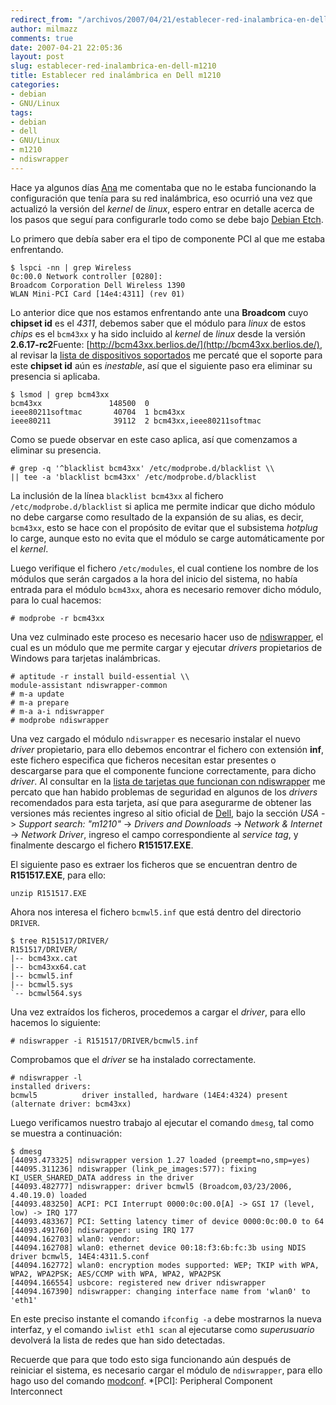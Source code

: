 ```yaml
---
redirect_from: "/archivos/2007/04/21/establecer-red-inalambrica-en-dell-m1210/"
author: milmazz
comments: true
date: 2007-04-21 22:05:36
layout: post
slug: establecer-red-inalambrica-en-dell-m1210
title: Establecer red inalámbrica en Dell m1210
categories:
- debian
- GNU/Linux
tags:
- debian
- dell
- GNU/Linux
- m1210
- ndiswrapper
---
```


Hace ya algunos días [Ana](http://an1ta.wordpress.com) me comentaba que no le estaba funcionando la configuración que tenía para su red inalámbrica, eso ocurrió una vez que actualizó la versión del _kernel_ de _linux_, espero entrar en detalle acerca de los pasos que seguí para configurarle todo como se debe bajo [Debian Etch](http://www.us.debian.org/releases/etch/).

Lo primero que debía saber era el tipo de componente PCI al que me estaba enfrentando.

    $ lspci -nn | grep Wireless
    0c:00.0 Network controller [0280]:
    Broadcom Corporation Dell Wireless 1390
    WLAN Mini-PCI Card [14e4:4311] (rev 01)

Lo anterior dice que nos estamos enfrentando ante una **Broadcom** cuyo **chipset id** es el _4311_, debemos saber que el módulo para _linux_ de estos _chips_ es el `bcm43xx` y ha sido incluido al _kernel_ de _linux_ desde la versión **2.6.17-rc2**Fuente: [http://bcm43xx.berlios.de/](http://bcm43xx.berlios.de/), al revisar la [lista de dispositivos soportados](http://bcm43xx.berlios.de/?go=devices) me percaté que el soporte para este **chipset id** aún es _inestable_, así que el siguiente paso era eliminar su presencia si aplicaba.

    $ lsmod | grep bcm43xx
    bcm43xx               148500  0
    ieee80211softmac       40704  1 bcm43xx
    ieee80211              39112  2 bcm43xx,ieee80211softmac

Como se puede observar en este caso aplica, así que comenzamos a eliminar su presencia.

    # grep -q '^blacklist bcm43xx' /etc/modprobe.d/blacklist \\
    || tee -a 'blacklist bcm43xx' /etc/modprobe.d/blacklist

La inclusión de la línea `blacklist bcm43xx` al fichero `/etc/modprobe.d/blacklist` si aplica me permite indicar que dicho módulo no debe cargarse como resultado de la expansión de su alias, es decir, `bcm43xx`, esto se hace con el propósito de evitar que el subsistema _hotplug_ lo carge, aunque esto no evita que el módulo se carge automáticamente por el _kernel_.

Luego verifique el fichero `/etc/modules`, el cual contiene los nombre de los módulos que serán cargados a la hora del inicio del sistema, no había entrada para el módulo `bcm43xx`, ahora es necesario remover dicho módulo, para lo cual hacemos:

    # modprobe -r bcm43xx

Una vez culminado este proceso es necesario hacer uso de [ndiswrapper](http://ndiswrapper.sourceforge.net/), el cual es un módulo que me permite cargar y ejecutar _drivers_ propietarios de Windows para tarjetas inalámbricas.

    # aptitude -r install build-essential \\
    module-assistant ndiswrapper-common
    # m-a update
    # m-a prepare
    # m-a a-i ndiswrapper
    # modprobe ndiswrapper

Una vez cargado el módulo `ndiswrapper` es necesario instalar el nuevo _driver_ propietario, para ello debemos encontrar el fichero con extensión **inf**, este fichero especifica que ficheros necesitan estar presentes o descargarse para que el componente funcione correctamente, para dicho _driver_. Al consultar en la [lista de tarjetas que funcionan con ndiswrapper](http://ndiswrapper.sourceforge.net/mediawiki/index.php/List) me percato que han habido problemas de seguridad en algunos de los _drivers_ recomendados para esta tarjeta, así que para asegurarme de obtener las versiones más recientes ingreso al sitio oficial de [Dell](http://www.dell.com), bajo la sección _USA_ -> _Support search: "m1210"_ -> _Drivers and Downloads_ -> _Network & Internet_ -> _Network Driver_, ingreso el campo correspondiente al _service tag_, y finalmente descargo el fichero **R151517.EXE**.

El siguiente paso es extraer los ficheros que se encuentran dentro de **R151517.EXE**, para ello:

    unzip R151517.EXE

Ahora nos interesa el fichero `bcmwl5.inf` que está dentro del directorio `DRIVER`.

    $ tree R151517/DRIVER/
    R151517/DRIVER/
    |-- bcm43xx.cat
    |-- bcm43xx64.cat
    |-- bcmwl5.inf
    |-- bcmwl5.sys
    `-- bcmwl564.sys

Una vez extraídos los ficheros, procedemos a cargar el _driver_, para ello hacemos lo siguiente:

    # ndiswrapper -i R151517/DRIVER/bcmwl5.inf

Comprobamos que el _driver_ se ha instalado correctamente.

    # ndiswrapper -l
    installed drivers:
    bcmwl5          driver installed, hardware (14E4:4324) present (alternate driver: bcm43xx)

Luego verificamos nuestro trabajo al ejecutar el comando `dmesg`, tal como se muestra a continuación:

    $ dmesg
    [44093.473325] ndiswrapper version 1.27 loaded (preempt=no,smp=yes)
    [44095.311236] ndiswrapper (link_pe_images:577): fixing KI_USER_SHARED_DATA address in the driver
    [44093.482777] ndiswrapper: driver bcmwl5 (Broadcom,03/23/2006, 4.40.19.0) loaded
    [44093.483250] ACPI: PCI Interrupt 0000:0c:00.0[A] -> GSI 17 (level, low) -> IRQ 177
    [44093.483367] PCI: Setting latency timer of device 0000:0c:00.0 to 64
    [44093.491760] ndiswrapper: using IRQ 177
    [44094.162703] wlan0: vendor:
    [44094.162708] wlan0: ethernet device 00:18:f3:6b:fc:3b using NDIS driver bcmwl5, 14E4:4311.5.conf
    [44094.162772] wlan0: encryption modes supported: WEP; TKIP with WPA, WPA2, WPA2PSK; AES/CCMP with WPA, WPA2, WPA2PSK
    [44094.166554] usbcore: registered new driver ndiswrapper
    [44094.167390] ndiswrapper: changing interface name from 'wlan0' to 'eth1'

En este preciso instante el comando `ifconfig -a` debe mostrarnos la nueva interfaz, y el comando `iwlist eth1 scan` al ejecutarse como _superusuario_ devolverá la lista de redes que han sido detectadas.

Recuerde que para que todo esto siga funcionando aún después de reiniciar el sistema, es necesario cargar el módulo de `ndiswrapper`, para ello hago uso del comando [modconf](http://www.debian.org/doc/manuals/reference/ch-system.en.html#s-modules).
  *[PCI]: Peripheral Component Interconnect
